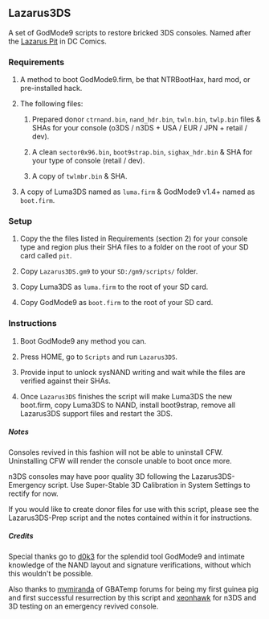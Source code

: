 ## Lazarus3DS
A set of GodMode9 scripts to restore bricked 3DS consoles. Named after the [Lazarus Pit](http://dc.wikia.com/wiki/Lazarus_Pit) in DC Comics.

### Requirements
1. A method to boot GodMode9.firm, be that NTRBootHax, hard mod, or pre-installed hack.

2. The following files:
    1. Prepared donor `ctrnand.bin`, `nand_hdr.bin`, `twln.bin`, `twlp.bin` files & SHAs for your console (o3DS / n3DS + USA / EUR / JPN + retail / dev).

    2. A clean `sector0x96.bin`, `boot9strap.bin`, `sighax_hdr.bin` & SHA for your type of console (retail / dev).

    3. A copy of `twlmbr.bin` & SHA.
3. A copy of Luma3DS named as `luma.firm` & GodMode9 v1.4+ named as `boot.firm`.

### Setup
1. Copy the the files listed in Requirements (section 2) for your console type and region plus their SHA files to a folder on the root of your SD card called `pit`.

2. Copy `Lazarus3DS.gm9` to your `SD:/gm9/scripts/` folder.

4. Copy Luma3DS as `luma.firm` to the root of your SD card.

5. Copy GodMode9 as `boot.firm` to the root of your SD card.

### Instructions
1. Boot GodMode9 any method you can.

2. Press HOME, go to `Scripts` and run `Lazarus3DS`.

3. Provide input to unlock sysNAND writing and wait while the files are verified against their SHAs.

4. Once `Lazarus3DS` finishes the script will make Luma3DS the new boot.firm, copy Luma3DS to NAND, install boot9strap, remove all Lazarus3DS support files and restart the 3DS.

##### Notes
Consoles revived in this fashion will not be able to uninstall CFW. Uninstalling CFW will render the console unable to boot once more.

n3DS consoles may have poor quality 3D following the Lazarus3DS-Emergency script. Use Super-Stable 3D Calibration in System Settings to rectify for now.

If you would like to create donor files for use with this script, please see the Lazarus3DS-Prep script and the notes contained within it for instructions.

##### Credits
Special thanks go to [d0k3](https://gbatemp.net/members/d0k3.29073/) for the splendid tool GodMode9 and intimate knowledge of the NAND layout and signature verifications, without which this wouldn't be possible.

Also thanks to [mvmiranda](https://gbatemp.net/members/mvmiranda.338095/) of GBATemp forums for being my first guinea pig and first successful resurrection by this script and [xeonhawk](https://gbatemp.net/members/xeonhawk.356731/) for n3DS and 3D testing on an emergency revived console.
